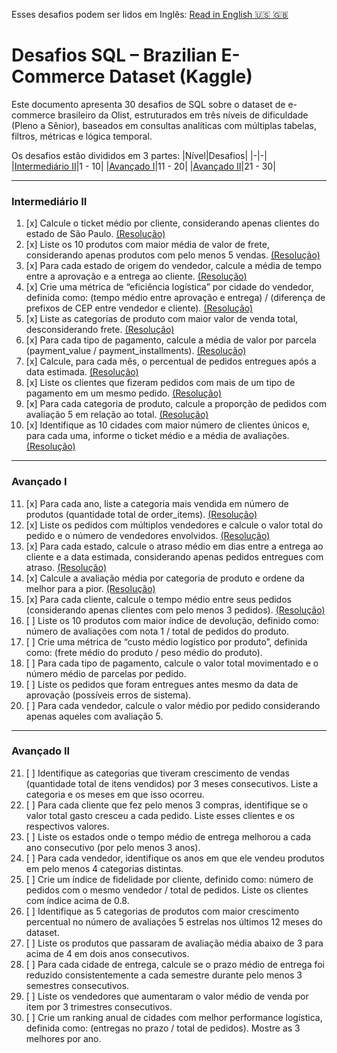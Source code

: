 Esses desafios podem ser lidos em Inglês: [Read in English :us: :gb:](/sql/CHALLENGES.md)

# Desafios SQL – Brazilian E-Commerce Dataset (Kaggle)

Este documento apresenta 30 desafios de SQL sobre o dataset de e-commerce brasileiro da Olist, estruturados em três níveis de dificuldade (Pleno a Sênior), baseados em consultas analíticas com múltiplas tabelas, filtros, métricas e lógica temporal.

Os desafios estão divididos em 3 partes:
|Nível|Desafios|
|-|-|
|[Intermediário II](#intermediário-ii)|1 - 10|
|[Avançado I](#avançado-i)|11 - 20|
|[Avançado II](#avançado-ii)|21 - 30|

---

### Intermediário II

1. [x] Calcule o ticket médio por cliente, considerando apenas clientes do estado de São Paulo. [(Resolução)](/sql/01_intermediate/c01.sql)
2. [x] Liste os 10 produtos com maior média de valor de frete, considerando apenas produtos com pelo menos 5 vendas. [(Resolução)](/sql/01_intermediate/c02.sql)
3. [x] Para cada estado de origem do vendedor, calcule a média de tempo entre a aprovação e a entrega ao cliente. [(Resolução)](/sql/01_intermediate/c03.sql)
4. [x] Crie uma métrica de “eficiência logística” por cidade do vendedor, definida como: (tempo médio entre aprovação e entrega) / (diferença de prefixos de CEP entre vendedor e cliente). [(Resolução)](/sql/01_intermediate/c04.sql)
5. [x] Liste as categorias de produto com maior valor de venda total, desconsiderando frete. [(Resolução)](/sql/01_intermediate/c05.sql)
6. [x] Para cada tipo de pagamento, calcule a média de valor por parcela (payment_value / payment_installments). [(Resolução)](/sql/01_intermediate/c06.sql)
7. [x] Calcule, para cada mês, o percentual de pedidos entregues após a data estimada. [(Resolução)](/sql/01_intermediate/c07.sql)
8. [x] Liste os clientes que fizeram pedidos com mais de um tipo de pagamento em um mesmo pedido. [(Resolução)](/sql/01_intermediate/c08.sql)
9. [x] Para cada categoria de produto, calcule a proporção de pedidos com avaliação 5 em relação ao total. [(Resolução)](/sql/01_intermediate/c09.sql)
10. [x] Identifique as 10 cidades com maior número de clientes únicos e, para cada uma, informe o ticket médio e a média de avaliações. [(Resolução)](/sql/01_intermediate/c10.sql)

---

### Avançado I

11. [x] Para cada ano, liste a categoria mais vendida em número de produtos (quantidade total de order_items). [(Resolução)](/sql/02_advanced_i/c11.sql)
12. [x] Liste os pedidos com múltiplos vendedores e calcule o valor total do pedido e o número de vendedores envolvidos. [(Resolução)](/sql/02_advanced_i/c12.sql)
13. [x] Para cada estado, calcule o atraso médio em dias entre a entrega ao cliente e a data estimada, considerando apenas pedidos entregues com atraso. [(Resolução)](/sql/02_advanced_i/c13.sql)
14. [x] Calcule a avaliação média por categoria de produto e ordene da melhor para a pior. [(Resolução)](/sql/02_advanced_i/c14.sql)
15. [x] Para cada cliente, calcule o tempo médio entre seus pedidos (considerando apenas clientes com pelo menos 3 pedidos). [(Resolução)](/sql/02_advanced_i/c14.sql)
16. [ ] Liste os 10 produtos com maior índice de devolução, definido como: número de avaliações com nota 1 / total de pedidos do produto.
17. [ ] Crie uma métrica de “custo médio logístico por produto”, definida como: (frete médio do produto / peso médio do produto).
18. [ ] Para cada tipo de pagamento, calcule o valor total movimentado e o número médio de parcelas por pedido.
19. [ ] Liste os pedidos que foram entregues antes mesmo da data de aprovação (possíveis erros de sistema).
20. [ ] Para cada vendedor, calcule o valor médio por pedido considerando apenas aqueles com avaliação 5.

---

### Avançado II

21. [ ] Identifique as categorias que tiveram crescimento de vendas (quantidade total de itens vendidos) por 3 meses consecutivos. Liste a categoria e os meses em que isso ocorreu.
22. [ ] Para cada cliente que fez pelo menos 3 compras, identifique se o valor total gasto cresceu a cada pedido. Liste esses clientes e os respectivos valores.
23. [ ] Liste os estados onde o tempo médio de entrega melhorou a cada ano consecutivo (por pelo menos 3 anos).
24. [ ] Para cada vendedor, identifique os anos em que ele vendeu produtos em pelo menos 4 categorias distintas.
25. [ ] Crie um índice de fidelidade por cliente, definido como: número de pedidos com o mesmo vendedor / total de pedidos. Liste os clientes com índice acima de 0.8.
26. [ ] Identifique as 5 categorias de produtos com maior crescimento percentual no número de avaliações 5 estrelas nos últimos 12 meses do dataset.
27. [ ] Liste os produtos que passaram de avaliação média abaixo de 3 para acima de 4 em dois anos consecutivos.
28. [ ] Para cada cidade de entrega, calcule se o prazo médio de entrega foi reduzido consistentemente a cada semestre durante pelo menos 3 semestres consecutivos.
29. [ ] Liste os vendedores que aumentaram o valor médio de venda por item por 3 trimestres consecutivos.
30. [ ] Crie um ranking anual de cidades com melhor performance logística, definida como: (entregas no prazo / total de pedidos). Mostre as 3 melhores por ano.
